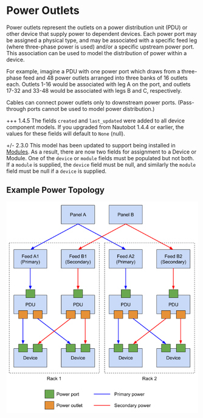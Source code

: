 # Power Outlets

Power outlets represent the outlets on a power distribution unit (PDU) or other device that supply power to dependent devices. Each power port may be assigned a physical type, and may be associated with a specific feed leg (where three-phase power is used) and/or a specific upstream power port. This association can be used to model the distribution of power within a device.

For example, imagine a PDU with one power port which draws from a three-phase feed and 48 power outlets arranged into three banks of 16 outlets each. Outlets 1-16 would be associated with leg A on the port, and outlets 17-32 and 33-48 would be associated with legs B and C, respectively.

Cables can connect power outlets only to downstream power ports. (Pass-through ports cannot be used to model power distribution.)

+++ 1.4.5
    The fields `created` and `last_updated` were added to all device component models. If you upgraded from Nautobot 1.4.4 or earlier, the values for these fields will default to `None` (null).

+/- 2.3.0
    This model has been updated to support being installed in [Modules](module.md). As a result, there are now two fields for assignment to a Device or Module. One of the `device` or `module` fields must be populated but not both. If a `module` is supplied, the `device` field must be null, and similarly the `module` field must be null if a `device` is supplied.

## Example Power Topology

![Power distribution model](../../../media/power_distribution.png)
